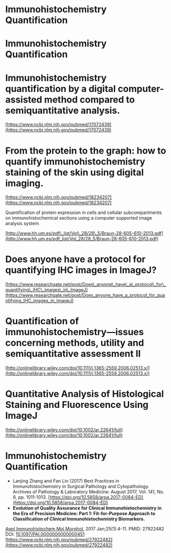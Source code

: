 # Immunohistochemistry Quantification


# Immunohistochemistry Quantification

# Immunohistochemistry quantification by a digital computer-assisted method compared to semiquantitative analysis.

[https://www.ncbi.nlm.nih.gov/pubmed/17072439](https://www.ncbi.nlm.nih.gov/pubmed/17072439)

# From the protein to the graph: how to quantify immunohistochemistry staining of the skin using digital imaging.

[https://www.ncbi.nlm.nih.gov/pubmed/18234207](https://www.ncbi.nlm.nih.gov/pubmed/18234207)

Quantification of protein expression in cells and cellular subcompartments on immunohistochemical sections using a computer supported image analysis system

[http://www.hh.um.es/pdf\_list/Vol\_28/28\_5/Braun-28-605-610-2013.pdf](http://www.hh.um.es/pdf_list/Vol_28/28_5/Braun-28-605-610-2013.pdf)

# Does anyone have a protocol for quantifying IHC images in ImageJ? <a id="yui_3_14_1_1_1513876285181_621"></a>

[https://www.researchgate.net/post/Does\_anyone\_have\_a\_protocol\_for\_quantifying\_IHC\_images\_in\_ImageJ](https://www.researchgate.net/post/Does_anyone_have_a_protocol_for_quantifying_IHC_images_in_ImageJ)

# Quantification of immunohistochemistry—issues concerning methods, utility and semiquantitative assessment II

[http://onlinelibrary.wiley.com/doi/10.1111/j.1365-2559.2006.02513.x/](http://onlinelibrary.wiley.com/doi/10.1111/j.1365-2559.2006.02513.x/)

# Quantitative Analysis of Histological Staining and Fluorescence Using ImageJ

[http://onlinelibrary.wiley.com/doi/10.1002/ar.22641/full](http://onlinelibrary.wiley.com/doi/10.1002/ar.22641/full)

# Immunohistochemistry Quantification

* Lanjing Zhang and Fan Lin \(2017\) Best Practices in Immunohistochemistry in Surgical Pathology and Cytopathology. Archives of Pathology & Laboratory Medicine: August 2017, Vol. 141, No. 8, pp. 1011-1013.
  [https://doi.org/10.5858/arpa.2017-0084-ED](https://doi.org/10.5858/arpa.2017-0084-ED) 
* **Evolution of Quality Assurance for Clinical Immunohistochemistry in the Era of Precision Medicine: Part 1: Fit-for-Purpose Approach to Classification of Clinical Immunohistochemistry Biomarkers.**

[Appl Immunohistochem Mol Morphol.](https://www.ncbi.nlm.nih.gov/pubmed/27922482#) 2017 Jan;25\(1\):4-11. PMID: 27922482 DOI: [10.1097/PAI.0000000000000451](https://doi.org/10.1097/PAI.0000000000000451) [https://www.ncbi.nlm.nih.gov/pubmed/27922482](https://www.ncbi.nlm.nih.gov/pubmed/27922482)


